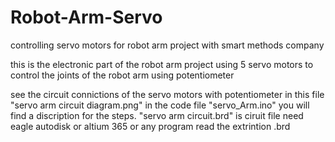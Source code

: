 # Robot-Arm-Servo
controlling servo motors for robot arm project with smart methods company

this is the electronic part of the robot arm project
using 5 servo motors to control the joints of the robot arm  using potentiometer 


see the circuit connictions of the servo motors with potentiometer in this file "servo arm circuit diagram.png"
in the code file "servo_Arm.ino" you will find a discription for the steps.
"servo arm circuit.brd" is ciruit file need eagle autodisk or altium 365 or any program read the extrintion .brd
